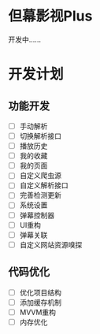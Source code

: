 # 但幕影视Plus
开发中......



# 开发计划
## 功能开发
- [ ] 手动解析
- [ ] 切换解析接口
- [ ] 播放历史
- [ ] 我的收藏
- [ ] 我的页面
- [ ] 自定义爬虫源
- [ ] 自定义解析接口
- [ ] 完善检测更新
- [ ] 系统设置
- [ ] 弹幕控制器
- [ ] UI重构
- [ ] 弹幕关联
- [ ] 自定义网站资源嗅探

## 代码优化
- [ ] 优化项目结构
- [ ] 添加缓存机制
- [ ] MVVM重构
- [ ] 内存优化
